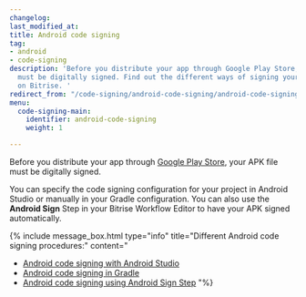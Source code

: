 ```yaml
---
changelog: 
last_modified_at: 
title: Android code signing
tag:
- android
- code-signing
description: 'Before you distribute your app through Google Play Store, your APK file
  must be digitally signed. Find out the different ways of signing your Android app
  on Bitrise. '
redirect_from: "/code-signing/android-code-signing/android-code-signing-procedures/"
menu:
  code-signing-main:
    identifier: android-code-signing
    weight: 1

---
```

Before you distribute your app through [Google Play Store](https://play.google.com/store/apps), your APK file must be digitally signed.

You can specify the code signing configuration for your project in Android Studio or manually in your Gradle configuration. You can also use the **Android Sign** Step in your Bitrise Workflow Editor to have your APK signed automatically.

{% include message_box.html type="info" title="Different Android code signing procedures:" content="

* [Android code signing with Android Studio](/code-signing/android-code-signing/android-code-signing-with-android-studio/)
* [Android code signing in Gradle](/code-signing/android-code-signing/android-code-signing-in-gradle/)
* [Android code signing using Android Sign Step](/code-signing/android-code-signing/android-code-signing-using-bitrise-sign-apk-step/)
  "%}